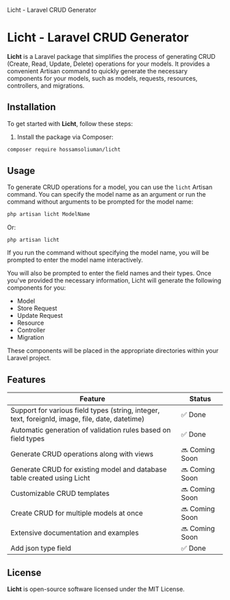 Licht - Laravel CRUD Generator

Licht - Laravel CRUD Generator
==============================

**Licht** is a Laravel package that simplifies the process of generating CRUD (Create, Read, Update, Delete) operations for your models. It provides a convenient Artisan command to quickly generate the necessary components for your models, such as models, requests, resources, controllers, and migrations.

Installation
------------

To get started with **Licht**, follow these steps:

1.  Install the package via Composer:

```bash
composer require hossamsoliuman/licht
```     

Usage
-----

To generate CRUD operations for a model, you can use the `licht` Artisan command. You can specify the model name as an argument or run the command without arguments to be prompted for the model name:

```bash
php artisan licht ModelName
```

Or:

```
php artisan licht
````
        

If you run the command without specifying the model name, you will be prompted to enter the model name interactively.

You will also be prompted to enter the field names and their types. Once you've provided the necessary information, Licht will generate the following components for you:

*   Model
*   Store Request
*   Update Request
*   Resource
*   Controller
*   Migration

These components will be placed in the appropriate directories within your Laravel project.
## Features

| Feature                                                   | Status         |
| --------------------------------------------------------- | ---------------|
| Support for various field types (string, integer, text, foreignId, image, file, date, datetime) | ✅ Done         |
| Automatic generation of validation rules based on field types                                   | ✅ Done         |
| Generate CRUD operations along with views                                                       | 🔜 Coming Soon  |
| Generate CRUD for existing model and database table created using Licht                         | 🔜 Coming Soon  |
| Customizable CRUD templates                                                                     | 🔜 Coming Soon  |
| Create CRUD for multiple models at once                                                          | 🔜 Coming Soon  |
| Extensive documentation and examples                                                             | 🔜 Coming Soon  |
| Add json type field                                                           | ✅ Done |



License
-------

**Licht** is open-source software licensed under the MIT License.
